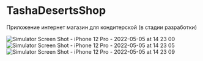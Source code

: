 # TashaDesertsShop

Приложение интернет магазин для кондитерской (в стадии разработки) 

![Simulator Screen Shot - iPhone 12 Pro - 2022-05-05 at 14 23 00](https://user-images.githubusercontent.com/87355480/166913597-905ff5e8-2ba3-44db-8f7e-fd17e01ec4a6.png)
![Simulator Screen Shot - iPhone 12 Pro - 2022-05-05 at 14 23 05](https://user-images.githubusercontent.com/87355480/166913604-d2739236-fe0c-4860-8cc0-b94bfacad274.png)
![Simulator Screen Shot - iPhone 12 Pro - 2022-05-05 at 14 23 09](https://user-images.githubusercontent.com/87355480/166913606-2f260ee8-0ddd-47ce-b16e-581ffd997240.png)

